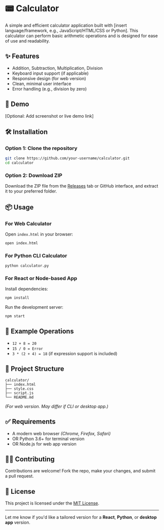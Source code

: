 # 📟 Calculator

A simple and efficient calculator application built with \[insert language/framework, e.g., JavaScript/HTML/CSS or Python]. This calculator can perform basic arithmetic operations and is designed for ease of use and readability.

## ✨ Features

* Addition, Subtraction, Multiplication, Division
* Keyboard input support (if applicable)
* Responsive design (for web version)
* Clean, minimal user interface
* Error handling (e.g., division by zero)

## 🚀 Demo

\[Optional: Add screenshot or live demo link]

## 🛠️ Installation

### Option 1: Clone the repository

```bash
git clone https://github.com/your-username/calculator.git
cd calculator
```

### Option 2: Download ZIP

Download the ZIP file from the [Releases](#) tab or GitHub interface, and extract it to your preferred folder.

## 📦 Usage

### For Web Calculator

Open `index.html` in your browser:

```bash
open index.html
```

### For Python CLI Calculator

```bash
python calculator.py
```

### For React or Node-based App

Install dependencies:

```bash
npm install
```

Run the development server:

```bash
npm start
```

## 🧪 Example Operations

* `12 + 8 = 20`
* `15 / 0 = Error`
* `3 * (2 + 4) = 18` (if expression support is included)

## 📁 Project Structure

```
calculator/
├── index.html
├── style.css
├── script.js
└── README.md
```

*(For web version. May differ if CLI or desktop app.)*

## ✅ Requirements

* A modern web browser *(Chrome, Firefox, Safari)*
* OR Python 3.6+ for terminal version
* OR Node.js for web app version

## 🧑‍💻 Contributing

Contributions are welcome! Fork the repo, make your changes, and submit a pull request.

## 📄 License

This project is licensed under the [MIT License](LICENSE).

---

Let me know if you'd like a tailored version for a **React**, **Python**, or **desktop app** version.
